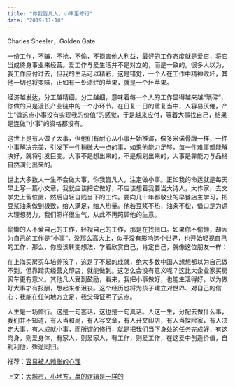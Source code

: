 ```yaml
---
title: "你我皆凡人，小事里修行"
date: "2019-11-10"
---
```


Charles Sheeler，Golden Gate

  

一份工作，不骗，不抢，不偷，不损害他人利益，最好的工作态度就是爱它，将它当成终身事业来经营。爱工作与爱生活并不是对立的，而是一致的。很多人以为，我工作应付过去，但我的生活可以精彩，这是错觉，一个人在工作中精神败坏，其他一切也将变味，正如有一处溃烂的苹果，就是一个坏苹果。  

  

经济越发达，分工越精细。分工越细，意味着每一个人的工作显得越来越“琐碎”，你做的只是漫长产业链中的一个小环节。在日复一日的重复当中，人容易厌倦，产生“做这点小事没有实现我的价值”的感觉，于是越来应付，等着大事找自己，结果是连做“小事”的资格都没有。

  

这世上是有人做了大事，但他们有耐心从小事开始推演，像多米诺骨牌一样，一件小事解决完美，引发下一件稍微大一点的事，如果他能力足够，每一件难事都能解决好，就将引发巨变。大事不是想出来的，不是规划出来的，大事是靠能力与品格自然演化出来的。

  

世上大多数人一生不会做大事，你我皆凡人，注定做小事。正如我的命运就是每天早上写一篇小文章，我就应该把它做好，不应该想着我要当大诗人，大作家，去文学史上留位置，然后自轻自贱当下的工作。要向几十年都敬业的早餐店主学习，把豆浆油条做到极致，给人满足，给人热量。他若豆浆不热，油条不松，借口是为远大理想努力，我们照样很生气，从此不再照顾他的生意。

  

偷懒的人不爱自己的工作，轻视自己的工作，那是在找借口。如果你不偷懒，却因为自己的工作是“小事”，没那么高大上，似乎没有影响这个世界，也开始轻视自己的工作，那么，你应该转变想法，学着欣赏自己，肯定自己，就像这位朋友一样：

  

  

在上海买房买车培养孩子，这是了不起的成就，绝大多数中国人想想都以为自己做不到，但靠踏实经营文印店，就能做到。这怎么会没有意义呢？这比大企业家买房买车更有意义。其他凡人受到鼓励，看来，我把小事做好，也能生活得好。以为做好大事才有报酬，想起来都沮丧。这个经历也将为孩子建立对世界、对自己的信心：我能在任何地方立足，我父母证明了这点。

  

人生是一场修行。这是一句套话，这也是一句真话。人这一生，分配去做什么事，我们并不知道，有人当和尚，有人写文章，有人开文印店，有人当探险家，有人决定大事，有人成就小事，而所谓的修行，就是把我们当下身处的任务完成好，有这肉身，则爱身体，有家人，则爱家人，有工作，则爱工作，在这爱中创造价值，自利利他，殊途同归。

  

推荐：[容易被人赖账的心理](http://mp.weixin.qq.com/s?__biz=MjM5NDU0Mjk2MQ==&mid=401090656&idx=1&sn=dc4964dac740460289f7bdd1261c8f5d&chksm=349aac7e03ed25688f60d9116e0d10c1b4470ace318191f4ad0048c9d37e19c7fcb24fb95618&scene=21#wechat_redirect)  

上文：[大城市，小地方，赢的逻辑是一样的](http://mp.weixin.qq.com/s?__biz=MjM5NDU0Mjk2MQ==&mid=2651635990&idx=1&sn=e305a210354c1dc54aa62a02f6605344&chksm=bd7e45088a09cc1eae7c2c2c58d0209394ab2a47f6525e1156e91a2285c0b98921b3c7a426e5&scene=21#wechat_redirect)
